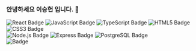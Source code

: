 ### 안녕하세요 이승헌 입니다.  👋
  ![React Badge](https://img.shields.io/badge/go-00ADD8?style=flat-square&logo=go&logoColor=white)
  ![JavaScript Badge](https://img.shields.io/badge/javascript-F7DF1E?style=flat-square&logo=javascript&logoColor=white)
  ![TypeScript Badge](https://img.shields.io/badge/typescript-3178C6?style=flat-square&logo=typescript&logoColor=white)
  ![HTML5 Badge](https://img.shields.io/badge/typescript-3178C6?style=flat-square&logo=typescript&logoColor=white)
  ![CSS3 Badge](https://img.shields.io/badge/typescript-3178C6?style=flat-square&logo=typescript&logoColor=white)
  <br>
  ![Node.js Badge](https://img.shields.io/badge/Node.js-2dcc62?style=flat-square&logo=Node.js&logoColor=white)
  ![Express Badge](https://img.shields.io/badge/express-000000?style=flat-square&logo=Express&logoColor=white)
  ![PostgreSQL Badge](https://img.shields.io/badge/NestJS-E0234E?style=flat-square&logo=NestJS&logoColor=white)
  <br>
  ![ Badge](https://img.shields.io/badge/Android-3DDC84?style=flat-square&logo=Android&logoColor=black)
